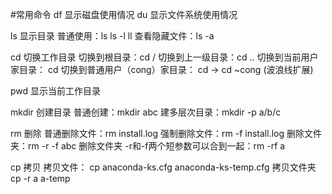 #常用命令
df 显示磁盘使用情况
du 显示文件系统使用情况

ls 显示目录
普通使用：ls   ls -l   ll
查看隐藏文件：ls -a

cd 切换工作目录
切换到根目录：cd /
切换到上一级目录：cd ..
切换到当前用户家目录： cd
切换到普通用户（cong）家目录： cd  -> cd ~cong (波浪线扩展)

pwd 显示当前工作目录

mkdir 创建目录
普通创建：mkdir abc
建多层次目录：mkdir -p a/b/c

rm 删除
普通删除文件：rm install.log 
强制删除文件：rm -f install.log 
删除文件夹：rm -r -f abc 
删除文件夹 -r和-f两个短参数可以合到一起：rm -rf a 

cp 拷贝
拷贝文件： cp  anaconda-ks.cfg   anaconda-ks-temp.cfg
拷贝文件夹  cp -r a a-temp
